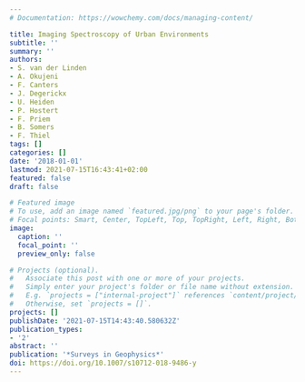 ```yaml
---
# Documentation: https://wowchemy.com/docs/managing-content/

title: Imaging Spectroscopy of Urban Environments
subtitle: ''
summary: ''
authors:
- S. van der Linden
- A. Okujeni
- F. Canters
- J. Degerickx
- U. Heiden
- P. Hostert
- F. Priem
- B. Somers
- F. Thiel
tags: []
categories: []
date: '2018-01-01'
lastmod: 2021-07-15T16:43:41+02:00
featured: false
draft: false

# Featured image
# To use, add an image named `featured.jpg/png` to your page's folder.
# Focal points: Smart, Center, TopLeft, Top, TopRight, Left, Right, BottomLeft, Bottom, BottomRight.
image:
  caption: ''
  focal_point: ''
  preview_only: false

# Projects (optional).
#   Associate this post with one or more of your projects.
#   Simply enter your project's folder or file name without extension.
#   E.g. `projects = ["internal-project"]` references `content/project/deep-learning/index.md`.
#   Otherwise, set `projects = []`.
projects: []
publishDate: '2021-07-15T14:43:40.580632Z'
publication_types:
- '2'
abstract: ''
publication: '*Surveys in Geophysics*'
doi: https://doi.org/10.1007/s10712-018-9486-y
---
```

